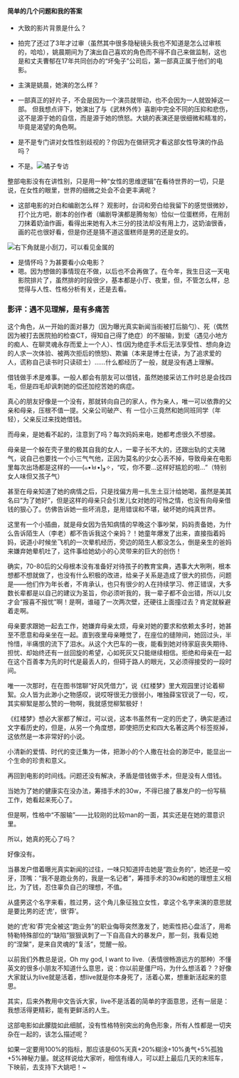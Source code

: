 #### 简单的几个问题和我的答案
- 大致的影片背景是什么？
- 拍完了还过了3年才过审（虽然其中很多隐秘镜头我也不知道是怎么过审核的，哈哈），姚晨期间为了演出自己喜欢的角色而不得不自己来做监制，这也是和丈夫曹郁在17年共同创办的“坏兔子”公司后，第一部真正属于他们的电影。

- 主演是姚晨，她演的怎么样？
- 一部真正的好片子，不会是因为一个演员就带动，也不会因为一人就毁掉这一部。
但我想点评下，她演出了与《武林外传》喜剧中完全不同的压抑和悲伤，这不是源于她的自信，而是源于她的愤怒。大姚的表演还是很细微和精准的，毕竟是渴望的角色啊。

- 是不是专门讲对女性性别歧视的？你因为在做研究才看这部女性导演的作品吗？

- 不是。![橘子专访](https://upload-images.jianshu.io/upload_images/16429703-6d64792e99947cd4.png?imageMogr2/auto-orient/strip%7CimageView2/2/w/1240)

整部电影没有在讲性别，只是用一种“女性的思维逻辑”在看待世界的一切，只是说，在女性的眼里，世界的细微之处会不会更丰满呢？

- 这部电影的对白和编剧怎么样？
观影时，台词和旁白给我留下的感觉很微妙，打个比方吧，剧本的创作者（编剧导演都是腾匆匆）恰似一位蛋糕师，在用刮刀抹着奶油作画，看得出来她有入木三分的技法却没有用上力，这奶油很香，画的花也很好看，但是你还是猜不道这蛋糕师是男的还是女的。

![右下角就是小刮刀，可以看见金属的](https://upload-images.jianshu.io/upload_images/16429703-f5f82161ee429927.png?imageMogr2/auto-orient/strip%7CimageView2/2/w/1240)

- 是情怀吗？为甚要看小众电影？
- 嗯。因为想做的事情现在不做，以后也不会再做了。在今年，我生日这一天电影院排片了，虽然排的时段很少，基本都是小厅、夜里，但，不管怎么样，总觉得与人性、性格分析有关，还是去看。

### 影评：遇不见理解，是有多痛苦
这个角色，从一开始的面对暴力（因为曝光真实新闻当街被打后脑勺）、死（偶然因为被打去医院拍的检查CT，得知自己得了绝症）的不服输，到爱（遇见小地方的痴人、在聊灵魂永存而爱上一个人）、性(因为绝症手术后无法享受性、想向身边的人求一次体验、被两次拒后的愤怒)、欺骗（本来是博士在读，为了追求爱的人，谎称自己读书时只读硕士）……什么都经历了一般，就是没有遇上理解。

借钱做手术是难事。一般人都会有朋友可以借钱，虽然她接采访工作时总是会找四毛，但是四毛却讽刺她的偿还加挖苦她的病症。

真心的朋友好像是一个没有，那就转向自己的家人，作为亲人，唯一可以依靠的父亲和母亲，压根不值一提。父亲公司破产、有
一位小三竟然和她同班同学（年轻），父亲反过来找她借钱。

而母亲，是她看不起的，注意到了吗？每次妈妈来电，她都考虑很久不想接。

母亲是一个躲在壳子里的极其自我的女人，一辈子长不大的，还跟出轨的丈夫赌气，说自己也要找一个小三气气他，正因为莫名的少女心丢不掉，导致母亲在电影里每次出场都是这样的——(๑•̀ㅂ•́)و✧，“哎，你不要…这样好尴尬的啦…”（特别女人味但又孩子气）

甚至在母亲知道了她的病情之后，只是找偏方用一扎生土豆汁给她喝，虽然是美其名曰“为了她好”，但是这样的母亲只会引发儿女对她的可怜之情，也没有向母亲借钱的狠心了。仿佛告诉她一些坏消息，是用错误和不堪，破坏她的纯真世界。

这里有一个小插曲，就是母女因为告知病情的早晚这个事吵架，妈妈责备她，为什么告诉陌生人（李老）都不告诉我这个亲妈？！她童年爆发了出来，直接指着妈妈，说道小时候坐飞机的一次晕机经历，旁边的陌生人都没怎么，倒是亲生的爸妈来嫌弃她晕机吐了，这件事给她幼小的心灵带来的巨大的创伤！

确实，70-80后的父母根本没有准备好对待孩子的教育宝典，遇事大大咧咧，根本想都不想就做了，也没有什么积极的改进，给亲子关系是造成了很大的损伤，问题是——他们作为年长者，不肯承认，也只有很少的人在持续学习、修正错误，大多数长辈都是以自己的建议为圣旨，你必须听我的，我一辈子都不会出错，所以儿女才会“报喜不报忧”啊！是啊，谁碰了一次两次壁，还硬往上面撞过去？肯定就躲避着走啊。

母亲要求跟她一起去工作，她嫌弃母亲太烦，母亲对她的要求和依赖太多时，她甚至不愿意和母亲坐在一起。直到夜里母亲睡觉了，在座位的缝隙间，她回过头，半怜惜，半痛恨的流下了泪水。从这个大巴车的一夜，能看到她对待家庭丧失期待、担忧、却始终还有一丝回旋的希望，心如死灰又只能继续相信。拒绝和母亲在一起在这个百善孝为先的时代是最丢人的，但碍于路人的眼光，又必须得接受的一段时间。

唯一一次那时，在在图书馆聊“好风凭借力”，说《红楼梦》里大观园里讨论着柳絮。众人皆为此渺小之物感叹，说哎呀很无力很弱小，唯独薛宝钗说了一句，哎，其实柳絮是那么赞的一物啊，我就感觉柳絮极好！

《红楼梦》想必大家都了解过，可以说，这本书虽然有一定的历史了，确实是通过文字看历史的，但是，从另一个角度想，即使把历史和四大名著这两个标签抠掉，这依然是一本非常好的小说。

小清新的爱情、时代的变迁集为一体，把渺小的个人撒在社会的渺茫中，能显出一个生命的珍贵和意义。

再回到电影的时间线。问题还没有解决，矛盾是借钱做手术，但是没有人借钱。

当她为了她的健康实在没办法，筹措手术的30w，不得已接了暴发户的一份写稿工作，她看起来死心了。

但是啊，性格中“不服输”——比较刚的比较man的一面，其实还是在她的潜意识里。

所以，她真的死心了吗？

好像没有。

当暴发户借着曝光真实新闻的过往，一味只知道抨击她是“跑业务的”，她还是一咬牙，顶嘴：“我不是跑业务的，我是一名记者”，筹措手术的30w和她的理想主义相比，为了钱，忍住辜负自己的理想，不值。

从盛男这个名字来看，胜过男，这个角儿象征独立女性，拿这个名字来演的意思就是要比男的还‘虎’，很‘莽’。

她的‘虎’和‘莽’完全被这“跑业务”的职业侮辱突然激发了，她索性把心盘活了，用希特勒特殊部位的“缺陷”狠狠讽刺了一下自高自大的暴发户，那一刻，我看见她的“涅槃”，是来自灵魂的“复活”，觉醒一般。

以前我们外教总是说，Oh my god, I want to live.（表情很畅游远方的那种）不懂英文的很多小朋友不知道什么意思，说：你以前是僵尸吗，为什么想活着？？好像大家就认为live就是活着，想live就是你本身死了，活着心累，想重新活起来的意思。

其实，后来外教用中文告诉大家，live不是活着的简单的字面意思，还有一层是：我想活得更精彩，能有更鲜活的人生。

这部电影如此朦胧如此细腻，没有性格特别突出的角色形象，所有人性都是一切夹杂在一起的，该怎么描述呢？

如果一定要用100%的指标，那应该是60%天真+20%糊涂+10%勇气+5%孤独+5%神秘力量。就这样说给大家听，相信有缘人，可以赶上最后几天的末班车，下映前，去支持下大姚吧！~





<!--stackedit_data:
eyJoaXN0b3J5IjpbLTM2NzEzMjY3Nl19
-->